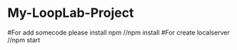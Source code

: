 # My-LoopLab-Project

#For add somecode please install npm
//npm install
#For create localserver
//npm start
